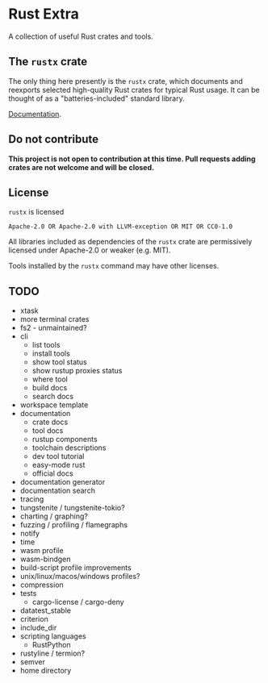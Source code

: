 # Rust Extra

A collection of useful Rust crates and tools.


## The `rustx` crate

The only thing here presently is the `rustx` crate,
which documents and reexports selected high-quality
Rust crates for typical Rust usage.
It can be thought of as a "batteries-included" standard library.

[Documentation](https://docs.rs/rustx).


## Do not contribute

**This project is not open to contribution at this time.
Pull requests adding crates are not welcome and will be closed.**


## License

`rustx` is licensed

    Apache-2.0 OR Apache-2.0 with LLVM-exception OR MIT OR CC0-1.0

All libraries included as dependencies of the `rustx` crate
are permissively licensed under Apache-2.0 or weaker (e.g. MIT).

Tools installed by the `rustx` command may have other licenses.


## TODO

- xtask
- more terminal crates
- fs2 - unmaintained?
- cli
  - list tools
  - install tools
  - show tool status
  - show rustup proxies status
  - where tool
  - build docs
  - search docs
- workspace template
- documentation
  - crate docs
  - tool docs
  - rustup components
  - toolchain descriptions
  - dev tool tutorial
  - easy-mode rust
  - official docs
- documentation generator
- documentation search
- tracing
- tungstenite / tungstenite-tokio?
- charting / graphing?
- fuzzing / profiling / flamegraphs
- notify
- time
- wasm profile
- wasm-bindgen
- build-script profile improvements
- unix/linux/macos/windows profiles?
- compression
- tests
  - cargo-license / cargo-deny
- datatest_stable
- criterion
- include_dir
- scripting languages
  - RustPython
- rustyline / termion?
- semver
- home directory
